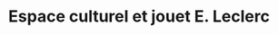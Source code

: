 ---
title: "Espace culturel et jouet E. Leclerc"
url: /autun/espace-culturel-et-jouet-e-leclerc/
shop: supermarché
---